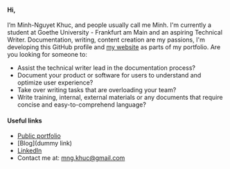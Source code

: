 #### Hi,

I’m Minh-Nguyet Khuc, and people usually call me Minh.
I'm currently a student at Goethe University - Frankfurt am Main and an aspiring Technical Writer. 
Documentation, writing, content creation are my passions, I'm developing this GitHub profile and [my website](https://my-writing-portfolio.com/) as parts of my portfolio. Are you looking for someone to:
- Assist the technical writer lead in the documentation process?
- Document your product or software for users to understand and optimize user experience?
- Take over writing tasks that are overloading your team?
- Write training, internal, external materials or any documents that require concise and easy-to-comprehend language?

#### Useful links
- [Public portfolio](https://github.com/nguyetkhuc/Technical-Writing)
- [Blog](dummy link)
- [LinkedIn](https://www.linkedin.com/in/minh-nguyet-khuc-a1a881205/)
- Contact me at: [mng.khuc@gmail.com](mailto:mng.khuc@gmail.com)
<!---
nguyetkhuc/nguyetkhuc is a ✨ special ✨ repository because its `README.md` (this file) appears on your GitHub profile.
You can click the Preview link to take a look at your changes.
--->
